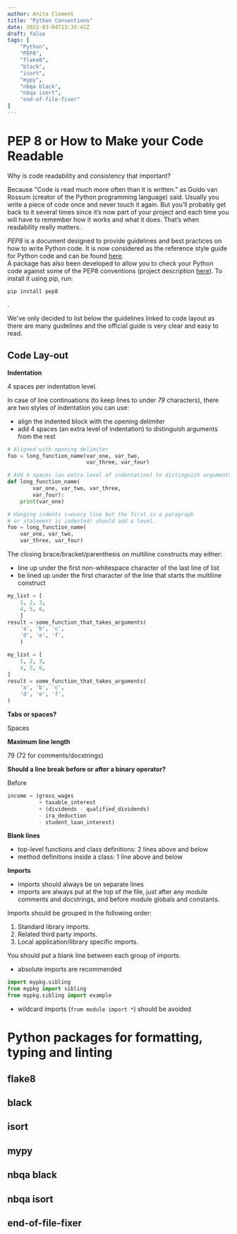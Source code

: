 ```yaml
---
author: Anita Clement
title: "Python Conventions"
date: 2022-03-04T13:33:41Z
draft: false
tags: [
    "Python",
    "PEP8",
    "flake8",
    "black",
    "isort",
    "mypy",
    "nbqa black",
    "nbqa isort",
    "end-of-file-fixer"
]
---
```


# PEP 8 or How to Make your Code Readable

Why is code readability and consistency that important?

Because "Code is read much more often than it is written.” as Guido van Rossum (creator of the Python programming language) said. Usually you write a piece of code once and never touch it again. But you’ll probably get back to it several times since it’s now part of your project and each time you will have to remember how it works and what it does. That’s when readability really matters.

*PEP8* is a document designed to provide guidelines and best practices on how to write Python code.
It is now considered as the reference style guide for Python code and can be found [here](https://www.python.org/dev/peps/pep-0008/). \
A package has also been developed to allow you to check your Python code against some of the PEP8 conventions (project description [here](https://pypi.org/project/pep8/)). To install it using pip, run:
```
pip install pep8
```
. 

We've only decided to list below the guidelines linked to code layout as there are many guidelines and the official guide is very clear and easy to read.

## Code Lay-out

**Indentation** 

4 spaces per indentation level.

In case of line continuations (to keep lines to under *79* characters), there are two styles of indentation you can use: 

- align the indented block with the opening delimiter
- add 4 spaces (an extra level of indentation) to distinguish arguments from the rest

```python
# Aligned with opening delimiter
foo = long_function_name(var_one, var_two,
                         var_three, var_four)
```
```python
# Add 4 spaces (an extra level of indentation) to distinguish arguments from the rest.
def long_function_name(
        var_one, var_two, var_three,
        var_four):
    print(var_one)
```
```python
# Hanging indents (=every line but the first in a paragraph 
# or statement is indented) should add a level.
foo = long_function_name(
    var_one, var_two,
    var_three, var_four)
```

The closing brace/bracket/parenthesis on multiline constructs may either:

- line up under the first non-whitespace character of the last line of list
- be lined up under the first character of the line that starts the multiline construct

```python
my_list = [
    1, 2, 3,
    4, 5, 6,
    ]
result = some_function_that_takes_arguments(
    'a', 'b', 'c',
    'd', 'e', 'f',
    )
```
```python
my_list = [
    1, 2, 3,
    4, 5, 6,
]
result = some_function_that_takes_arguments(
    'a', 'b', 'c',
    'd', 'e', 'f',
)
```

**Tabs or spaces?**

Spaces

**Maximum line length**

79 (72 for comments/docstrings)

**Should a line break before or after a binary operator?**

Before

```python
income = (gross_wages
          + taxable_interest
          + (dividends - qualified_dividends)
          - ira_deduction
          - student_loan_interest)
```

**Blank lines**

- top-level functions and class definitions: 2 lines above and below
- method definitions inside a class: 1 line above and below

**Imports**

- imports should always be on separate lines
- imports are always put at the top of the file, just after any module comments and docstrings, and before module globals and constants.

Imports should be grouped in the following order:

1. Standard library imports.
2. Related third party imports.
3. Local application/library specific imports.

You should put a blank line between each group of imports.

- absolute imports are recommended
```python
import mypkg.sibling
from mypkg import sibling
from mypkg.sibling import example
```
- wildcard imports (`from module import *`) should be avoided

# Python packages for formatting, typing and linting

## flake8

## black

## isort

## mypy

## nbqa black

## nbqa isort

## end-of-file-fixer
